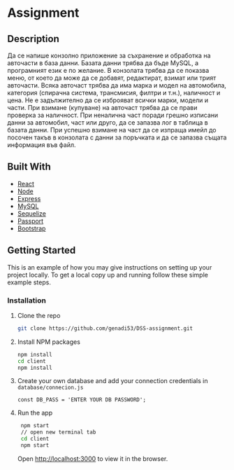 # Assignment

## Description

Да се напише конзолно приложение за съхранение и обработка на авточасти в база данни.
Базата данни трябва да бъде MySQL, а програмният език е по желание.
В конзолата трябва да се показва меню, от което да може да се добавят, редактират, взимат или трият авточасти.
Всяка авточаст трябва да има марка и модел на автомобила, категория (спирачна система, трансмисия, филтри и т.н.), наличност и цена. Не е задължително да се изброяват всички марки, модели и части.
При взимане (купуване) на авточаст трябва да се прави проверка за наличност.
При неналична част поради грешно изписани данни за автомобил, част или друго, да се запазва лог в таблица в базата данни.
При успешно взимане на част да се изпраща имейл до посочен такъв в конзолата с данни за поръчката и да се запазва същата информация във файл.

## Built With

- [React](https://reactjs.org/)
- [Node](https://nodejs.org/en/)
- [Express](https://expressjs.com/)
- [MySQL](https://www.mysql.com/)
- [Sequelize](https://sequelize.org/master/)
- [Passport](http://www.passportjs.org/)
- [Bootstrap](https://getbootstrap.com/)

## Getting Started

This is an example of how you may give instructions on setting up your project locally.
To get a local copy up and running follow these simple example steps.

### Installation

1. Clone the repo
   ```sh
   git clone https://github.com/genadi53/DSS-assignment.git
   ```
2. Install NPM packages
   ```sh
   npm install
   cd client
   npm install
   ```
3. Create your own database and add your connection credentials in `database/connecion.js`
   ```JS
   const DB_PASS = 'ENTER YOUR DB PASSWORD';
   ```
4. Run the app

   ```sh
    npm start
    // open new terminal tab
    cd client
    npm start

   ```

   Open [http://localhost:3000](http://localhost:3000) to view it in the browser.

<!-- USAGE EXAMPLES -->
